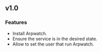 
## v1.0

### Features
* Install Arpwatch.
* Ensure the service is in the desired state.
* Allow to set the user that run Arpwatch.
